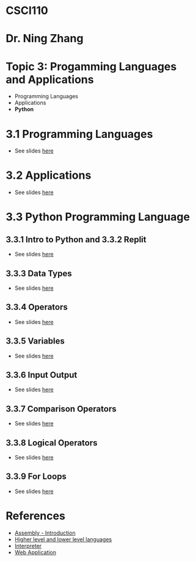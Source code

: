 # CSCI110
# Dr. Ning Zhang
# Topic 3: Progamming Languages and Applications
+ Programming Languages
+ Applications
+ **Python**

# 3.1 Programming Languages
+ See slides [here](ProgrammingLanguages.md)


# 3.2 Applications
+ See slides [here](Applications.md)



# 3.3 Python Programming Language
## 3.3.1 Intro to Python and 3.3.2 Replit

+ See slides [here](IntroPython.md)

## 3.3.3 Data Types

+ See slides [here](DataTypes.md)

## 3.3.4 Operators

+ See slides [here](Operators.md)

## 3.3.5 Variables

+ See slides [here](Variables.md)

## 3.3.6 Input Output

+ See slides [here](InputOutput.md)

## 3.3.7 Comparison Operators

+ See slides [here](Comparison.md)


## 3.3.8 Logical Operators
+ See slides [here](Logical.md)
  
## 3.3.9 For Loops
+ See slides [here](ForLoop.md)


# References
+ [Assembly - Introduction](https://www.tutorialspoint.com/assembly_programming/assembly_introduction.htm)
+ [Higher level and lower level languages](https://computersciencewiki.org/index.php/Higher_level_and_lower_level_languages)
+ [Interpreter](https://en.wikipedia.org/wiki/Interpreter_(computing))
+ [Web Application](https://en.wikipedia.org/wiki/Web_application)
